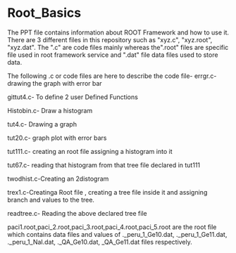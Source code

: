 # Root_Basics
The PPT file contains information about ROOT Framework and how to use it.
There are 3 different files in this repository such as "xyz.c", "xyz.root", "xyz.dat".
The ".c" are code files mainly whereas the".root" files are specific file used in root framework service and ".dat" file data files used to store data.

The following .c or code files are here to describe the code file-
errgr.c- drawing the graph with error bar

gittut4.c- To define 2 user Defined Functions

Histobin.c- Draw a histogram 

tut4.c- Drawing a graph

tut20.c- graph plot with error bars

tut111.c- creating an root file assigning a histogram into it

tut67.c- reading that histogram from that tree file declared in tut111

twodhist.c-Creating an 2distogram 

trex1.c-Creatinga Root file , creating a tree file inside it and assigning branch and values to the tree.

readtree.c- Reading the above declared tree file

paci1.root,paci_2.root,paci_3.root,paci_4.root,paci_5.root are the root file which contains data files and values of ._peru_1_Ge10.dat, ._peru_1_Ge11.dat, ._peru_1_NaI.dat, ._QA_Ge10.dat, _QA_Ge11.dat files respectively.
